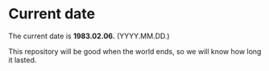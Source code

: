 # Current date

The current date is **1983.02.06.** (YYYY.MM.DD.)

This repository will be good when the world ends, so we will know how long it lasted.